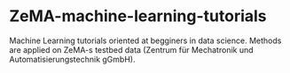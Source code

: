 # ZeMA-machine-learning-tutorials
Machine Learning tutorials oriented at begginers in data science. Methods are applied on ZeMA-s testbed data (Zentrum für Mechatronik und Automatisierungstechnik gGmbH). 
